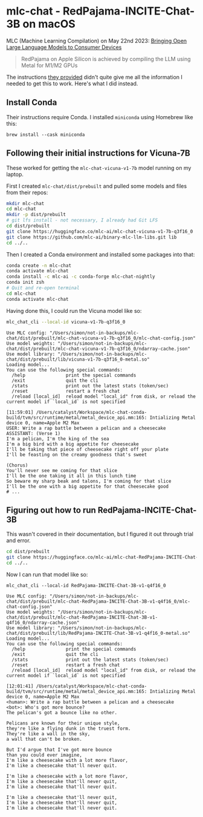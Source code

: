 # mlc-chat - RedPajama-INCITE-Chat-3B on macOS

MLC (Machine Learning Compilation) on May 22nd 2023: [Bringing Open Large Language Models to Consumer Devices](https://mlc.ai/blog/2023/05/22/bringing-open-large-language-models-to-consumer-devices)

> RedPajama on Apple Silicon is achieved by compiling the LLM using Metal for M1/M2 GPUs

The instructions [they provided](https://mlc.ai/mlc-llm/#windows-linux-mac) didn't quite give me all the information I needed to get this to work. Here's what I did instead.

## Install Conda

Their instructions require Conda. I installed `miniconda` using Homebrew like this:

    brew install --cask miniconda

## Following their initial instructions for Vicuna-7B

These worked for getting the `mlc-chat-vicuna-v1-7b` model running on my laptop.

First I created `mlc-chat/dist/prebuilt` and pulled some models and files from their repos:

```bash
mkdir mlc-chat
cd mlc-chat
mkdir -p dist/prebuilt
# git lfs install - not necessary, I already had Git LFS
cd dist/prebuilt
git clone https://huggingface.co/mlc-ai/mlc-chat-vicuna-v1-7b-q3f16_0
git clone https://github.com/mlc-ai/binary-mlc-llm-libs.git lib
cd ../..
```
Then I created a Conda environment and installed some packages into that:
```bash
conda create -n mlc-chat
conda activate mlc-chat
conda install -c mlc-ai -c conda-forge mlc-chat-nightly
conda init zsh
# Quit and re-open terminal
cd mlc-chat
conda activate mlc-chat
```
Having done this, I could run the Vicuna model like so:
```bash
mlc_chat_cli --local-id vicuna-v1-7b-q3f16_0
```
```
Use MLC config: "/Users/simon/not-in-backups/mlc-chat/dist/prebuilt/mlc-chat-vicuna-v1-7b-q3f16_0/mlc-chat-config.json"
Use model weights: "/Users/simon/not-in-backups/mlc-chat/dist/prebuilt/mlc-chat-vicuna-v1-7b-q3f16_0/ndarray-cache.json"
Use model library: "/Users/simon/not-in-backups/mlc-chat/dist/prebuilt/lib/vicuna-v1-7b-q3f16_0-metal.so"
Loading model...
You can use the following special commands:
  /help               print the special commands
  /exit               quit the cli
  /stats              print out the latest stats (token/sec)
  /reset              restart a fresh chat
  /reload [local_id]  reload model "local_id" from disk, or reload the current model if `local_id` is not specified

[11:59:01] /Users/catalyst/Workspace/mlc-chat-conda-build/tvm/src/runtime/metal/metal_device_api.mm:165: Intializing Metal device 0, name=Apple M2 Max
USER: Write a rap battle between a pelican and a cheesecake
ASSISTANT: (Verse 1)
I'm a pelican, I'm the king of the sea
I'm a big bird with a big appetite for cheesecake
I'll be taking that piece of cheesecake right off your plate
I'll be feasting on the creamy goodness that's sweet

(Chorus)
You'll never see me coming for that slice
I'll be the one taking it all in this lunch time
So beware my sharp beak and talons, I'm coming for that slice
I'll be the one with a big appetite for that cheesecake good
# ...
```
## Figuring out how to run RedPajama-INCITE-Chat-3B

This wasn't covered in their documentation, but I figured it out through trial and error.
```bash
cd dist/prebuilt
git clone https://huggingface.co/mlc-ai/mlc-chat-RedPajama-INCITE-Chat-3B-v1-q4f16_0
cd ../..
```
Now I can run that model like so:
```
mlc_chat_cli --local-id RedPajama-INCITE-Chat-3B-v1-q4f16_0
```
```
Use MLC config: "/Users/simon/not-in-backups/mlc-chat/dist/prebuilt/mlc-chat-RedPajama-INCITE-Chat-3B-v1-q4f16_0/mlc-chat-config.json"
Use model weights: "/Users/simon/not-in-backups/mlc-chat/dist/prebuilt/mlc-chat-RedPajama-INCITE-Chat-3B-v1-q4f16_0/ndarray-cache.json"
Use model library: "/Users/simon/not-in-backups/mlc-chat/dist/prebuilt/lib/RedPajama-INCITE-Chat-3B-v1-q4f16_0-metal.so"
Loading model...
You can use the following special commands:
  /help               print the special commands
  /exit               quit the cli
  /stats              print out the latest stats (token/sec)
  /reset              restart a fresh chat
  /reload [local_id]  reload model "local_id" from disk, or reload the current model if `local_id` is not specified

[12:01:41] /Users/catalyst/Workspace/mlc-chat-conda-build/tvm/src/runtime/metal/metal_device_api.mm:165: Intializing Metal device 0, name=Apple M2 Max
<human>: Write a rap battle between a pelican and a cheesecake
<bot>: Who's got more bounce?
The pelican's got a bounce like no other.

Pelicans are known for their unique style,
they're like a flying dunk in the truest form.
They're like a wall in the sky,
a wall that can't be broken.

But I'd argue that I've got more bounce
than you could ever imagine,
I'm like a cheesecake with a lot more flavor,
I'm like a cheesecake that'll never quit.

I'm like a cheesecake with a lot more flavor,
I'm like a cheesecake that'll never quit,
I'm like a cheesecake that'll never quit.

I'm like a cheesecake that'll never quit,
I'm like a cheesecake that'll never quit,
I'm like a cheesecake that'll never quit.
```
